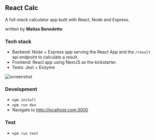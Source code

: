 ## React Calc
A full-stack calculator app built with React, Node and Express. 

written by **Matias Benedetto**


### Tech stack
 - Backend: Node + Express app serving the React App and the `/result` api endpoint to calculate a result.
 - Frontend: React app using NextJS as the kickstarter.
 - Tests: Jest + Enzyme

![screenshot](https://user-images.githubusercontent.com/1310626/84400839-ef0b4400-abd8-11ea-926c-3aa4eeb63076.gif)


### Development
- `npm install`
- `npm run dev`
- Navigate to http://localhost.com:3000

### Test
- `npm run test`
